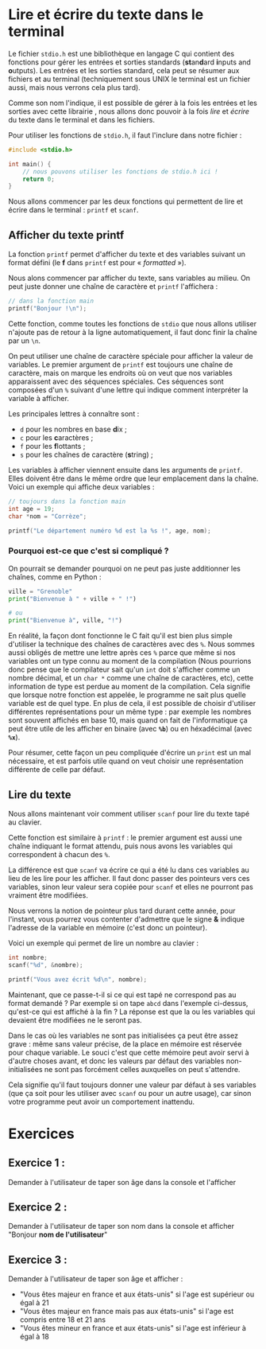 
# Lire et écrire du texte dans le terminal

Le fichier `stdio.h` est une bibliothèque en langage C qui contient des fonctions pour gérer les entrées et sorties standards (**st**an**d**ard **i**nputs and **o**utputs). Les entrées et les sorties standard, cela peut se résumer aux fichiers et au terminal (techniquement sous UNIX le terminal est un fichier aussi, mais nous verrons cela plus tard).

Comme son nom l'indique, il est possible de gérer à la fois les entrées et les sorties avec cette librairie , nous allons donc pouvoir à la fois *lire* et *écrire* du texte dans le terminal et dans les fichiers.

Pour utiliser les fonctions de `stdio.h`, il faut l'inclure dans notre fichier :

```c
#include <stdio.h>

int main() {
    // nous pouvons utiliser les fonctions de stdio.h ici !
    return 0;
}
```

Nous allons commencer par les deux fonctions qui permettent de lire et écrire dans le terminal : `printf` et `scanf`.

## Afficher du texte printf

La fonction `printf` permet d'afficher du texte et des variables suivant un format défini (le **f** dans `printf` est pour « *formatted* »).

Nous alons commencer par afficher du texte, sans variables au milieu. On peut juste donner une chaîne de caractère et `printf`
l'affichera :

```c
// dans la fonction main
printf("Bonjour !\n");
```

Cette fonction, comme toutes les fonctions de `stdio` que nous allons utiliser n'ajoute pas de retour à la ligne automatiquement,
il faut donc finir la chaîne par un `\n`.

On peut utiliser une chaîne de caractère spéciale pour afficher la valeur de variables. Le premier argument de `printf` est toujours une chaîne de caractère, mais on marque les endroits où on veut que nos variables apparaissent avec des séquences spéciales.
Ces séquences sont composées d'un `%` suivant d'une lettre qui indique comment interpréter la variable à afficher.

Les principales lettres à connaître sont :

- `d` pour les nombres en base **d**ix ;
- `c` pour les **c**aractères ;
- `f` pour les **f**lottants ;
- `s` pour les chaînes de caractère (**s**tring) ;

Les variables à afficher viennent ensuite dans les arguments de `printf`. Elles doivent être
dans le même ordre que leur emplacement dans la chaîne. Voici un exemple qui affiche deux variables :

```c
// toujours dans la fonction main
int age = 19;
char *nom = "Corrèze";

printf("Le département numéro %d est la %s !", age, nom);
```

### Pourquoi est-ce que c'est si compliqué ?

On pourrait se demander pourquoi on ne peut pas juste additionner les chaînes, comme en Python :

```python
ville = "Grenoble"
print("Bienvenue à " + ville + " !")

# ou
print("Bienvenue à", ville, "!")
```

En réalité, la façon dont fonctionne le C fait qu'il est bien plus simple d'utiliser la technique
des chaînes de caractères avec des `%`. Nous sommes aussi obligés de mettre une lettre après
ces `%` parce que même si nos variables ont un type connu au moment de la compilation
(Nous pourrions donc pense que le compilateur sait qu'un `int` doit s'afficher comme un nombre décimal, et un `char *`
comme une chaîne de caractères, etc), cette information de type est perdue au moment de la compilation. Cela signifie que lorsque notre fonction est appelée, le programme ne sait plus quelle variable est de quel type. En plus de cela, il est possible de choisir d'utiliser différentes représentations pour un même type : par exemple les nombres sont souvent affichés en base 10, mais quand on fait de l'informatique ça peut être
utile de les afficher en binaire (avec **`%b`**) ou en héxadécimal (avec **`%x`**).

Pour résumer, cette façon un peu compliquée d'écrire un `print` est un mal nécessaire, et est parfois utile
quand on veut choisir une représentation différente de celle par défaut.

## Lire du texte

Nous allons maintenant voir comment utiliser `scanf` pour lire du texte tapé au clavier.

Cette fonction est similaire à `printf` : le premier argument est aussi une chaîne
indiquant le format attendu, puis nous avons les variables qui correspondent à chacun des `%`.

La différence est que `scanf` va écrire ce qui a été lu dans ces variables au lieu de les lire
pour les afficher. Il faut donc passer des pointeurs vers ces variables, sinon leur valeur sera
copiée pour `scanf` et elles ne pourront pas vraiment être modifiées.

Nous verrons la notion de pointeur plus tard durant cette année, pour l'instant, vous pourrez vous contenter d'admettre que le signe **&** indique l'adresse de la variable en mémoire (c'est donc un pointeur).

Voici un exemple qui permet de lire un nombre au clavier :

```c
int nombre;
scanf("%d", &nombre);

printf("Vous avez écrit %d\n", nombre);
```

Maintenant, que ce passe-t-il si ce qui est tapé ne correspond pas au format demandé ? Par exemple si
on tape `abcd` dans l'exemple ci-dessus, qu'est-ce qui est affiché à la fin ? La réponse est que la ou
les variables qui devaient être modifiées ne le seront pas.

Dans le cas où les variables ne sont pas initialisées ça peut être assez grave : même sans valeur précise,
de la place en mémoire est réservée pour chaque variable. Le souci c'est que cette mémoire peut avoir servi
à d'autre choses avant, et donc les valeurs par défaut des variables non-initialisées ne sont pas forcément
celles auxquelles on peut s'attendre.

Cela signifie qu'il faut toujours donner une valeur par défaut à ses variables (que ça soit pour les utiliser avec `scanf` ou pour un autre usage), car sinon votre programme peut avoir un comportement inattendu. 

# Exercices

## Exercice 1 :

Demander à l'utilisateur de taper son âge dans la console et l'afficher

## Exercice 2 :

Demander à l'utilisateur de taper son nom dans la console et afficher "Bonjour **nom de l'utilisateur**"

## Exercice 3 :

Demander à l'utilisateur de taper son âge et afficher : 

- "Vous êtes majeur en france et aux états-unis" si l'age est supérieur ou égal à 21
- "Vous êtes majeur en france mais pas aux états-unis" si l'age est compris entre 18 et 21 ans
- "Vous êtes mineur en france et aux états-unis" si l'age est inférieur à égal à 18


